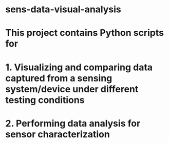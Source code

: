 # sens-data-visual-analysis
# This project contains Python scripts for 
# 1. Visualizing and comparing data captured from a sensing system/device under different testing conditions
# 2. Performing data analysis for sensor characterization 

